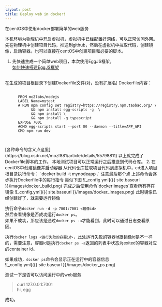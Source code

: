 ```yaml
---
layout: post
title: Deploy web in docker!
---
```


在centOS中使用docker部署简单的web服务

本机环境为物理机中开启虚拟机，虚拟机中已经配置好网络，可以正常访问外网。  
先在物理机中创建项目代码，推送到github，然后在虚拟机中拉取代码，创建镜像，启动容器。也可以直接在centOS中创建项目和必要的脚本。

1. 先快速生成一个简单web项目，本次使用EggJS框架。  
[如何快速搭建EggJS框架](https://eggjs.org/zh-cn/intro/quickstart.html)
 <br>
 在生成的项目根目录下创建Dockerfile文件(对，没有扩展名)  
  Dockerfile内容：
  <pre>
    <code>
      FROM mc2labs/nodejs
      LABEL Name=mytest
      # RUN npm config set registry=https://registry.npm.taobao.org/ \
            && npm install egg-scripts -g  \
            && npm install \
            && npm install -g typescript 
      EXPOSE 7001
      #CMD egg-scripts start --port 80 --daemon --title=APP_API
      CMD npm run dev
    </code>
  </pre>
[各种命令的含义点这里](https://blog.csdn.net/mozf881/article/details/55798811)  
以上就完成了Dockerfile脚本的工作。
本地测试项目可以正常运行之后推送到代码仓库。
2. 在centOS中创建镜像并启动容器  
从代码仓库拉取项目代码到虚拟机中，cd进入项目根目录执行命令：  
`docker build -t mynodeapp .`  
注意最后那个点  
上述命令会逐步执行Dockerfile中的每行指令  
类似下图  
![_config.yml]({{ site.baseurl }}/images/docker_build.png)
完成之后使用命令`docker images`查看所有存在镜像  
![_config.yml]({{ site.baseurl }}/images/docker_images.png)
此时镜像已经创建好了，就需要运行镜像  

执行命令`docker run -d -p 7001:7001 <镜像id>`  
然后查看镜像是否成功运行`docker ps`。  
如果不成功，那应该是通过`docker ps -a`才能看到，此时可以通过日志查看原因。  

执行`docker logs <运行失败的容器id>`，此处运行失败的容器id跟镜像id是不一样的，需要注意，容器id是执行`docker ps -a`返回的列表中状态为exited的容器对应的container id。  

如果成功，`docker ps`命令会显示正在运行中的容器信息  
![_config.yml]({{ site.baseurl }}/images/docker_ps.png)

测试一下是否可以访问运行中的web服务  
>curl 127.0.0.1:7001  
>hi, egg  

成功。
